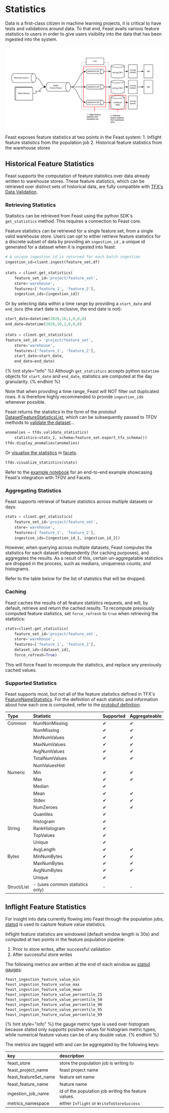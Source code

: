 # Statistics

Data is a first-class citizen in machine learning projects, it is critical to have tests and validations around data. To that end, Feast avails various feature statistics to users in order to give users visibility into the data that has been ingested into the system.

![overview](../.gitbook/assets/statistics-sources%20%281%29%20%281%29%20%281%29.png)

Feast exposes feature statistics at two points in the Feast system: 1. Inflight feature statistics from the population job 2. Historical feature statistics from the warehouse stores

## Historical Feature Statistics

Feast supports the computation of feature statistics over data already written to warehouse stores. These feature statistics, which can be retrieved over distinct sets of historical data, are fully compatible with [TFX's Data Validation](https://tensorflow.google.cn/tfx/tutorials/data_validation/tfdv_basic).

### Retrieving Statistics

Statistics can be retrieved from Feast using the python SDK's `get_statistics` method. This requires a connection to Feast core.

Feature statistics can be retrieved for a single feature set, from a single valid warehouse store. Users can opt to either retrieve feature statistics for a discrete subset of data by providing an `ingestion_id` , a unique id generated for a dataset when it is ingested into feast:

```python
# A unique ingestion id is returned for each batch ingestion
ingestion_id=client.ingest(feature_set,df)

stats = client.get_statistics( 
    feature_set_id='project/feature_set', 
    store='warehouse', 
    features=['feature_1', 'feature_2'], 
    ingestion_ids=[ingestion_id])
```

Or by selecting data within a time range by providing a `start_date` and `end_date` \(the start date is inclusive, the end date is not\):

```python
start_date=datetime(2020,10,1,0,0,0)
end_date=datetime(2020,10,2,0,0,0)

stats = client.get_statistics(
feature_set_id = 'project/feature_set',
    store='warehouse',
    features=['feature_1', 'feature_2'],
    start_date=start_date,
    end_date=end_date)
```

{% hint style="info" %}
Although `get_statistics` accepts python `datetime` objects for `start_date` and `end_date`, statistics are computed at the day granularity.
{% endhint %}

Note that when providing a time range, Feast will NOT filter out duplicated rows. It is therefore highly recommended to provide `ingestion_id`s whenever possible.

Feast returns the statistics in the form of the protobuf [DatasetFeatureStatisticsList](https://github.com/tensorflow/metadata/blob/master/tensorflow_metadata/proto/v0/statistics.proto#L36), which can be subsequently passed to TFDV methods to [validate the dataset](https://www.tensorflow.org/tfx/data_validation/get_started#checking_the_data_for_errors)...

```python
anomalies = tfdv.validate_statistics(
    statistics=stats_2, schema=feature_set.export_tfx_schema())
tfdv.display_anomalies(anomalies)
```

Or [visualise the statistics](https://www.tensorflow.org/tfx/data_validation/get_started#computing_descriptive_data_statistics) in [facets](https://github.com/PAIR-code/facets).

```python
tfdv.visualize_statistics(stats)
```

Refer to the [example notebook](https://github.com/feast-dev/feast/blob/master/examples/statistics/Historical%20Feature%20Statistics%20with%20Feast,%20TFDV%20and%20Facets.ipynb) for an end-to-end example showcasing Feast's integration with TFDV and Facets.

### Aggregating Statistics

Feast supports retrieval of feature statistics across multiple datasets or days.

```python
stats = client.get_statistics( 
    feature_set_id='project/feature_set', 
    store='warehouse', 
    features=['feature_1', 'feature_2'], 
    ingestion_ids=[ingestion_id_1, ingestion_id_2])
```

However, when querying across multiple datasets, Feast computes the statistics for each dataset independently \(for caching purposes\), and aggregates the results. As a result of this, certain un-aggregatable statistics are dropped in the process, such as medians, uniqueness counts, and histograms.

Refer to the table below for the list of statistics that will be dropped.

### Caching

Feast caches the results of all feature statistics requests, and will, by default, retrieve and return the cached results. To recompute previously computed feature statistics, set `force_refresh` to `true` when retrieving the statistics:

```python
stats=client.get_statistics(
    feature_set_id='project/feature_set',
    store='warehouse',
    features=['feature_1', 'feature_2'],
    dataset_ids=[dataset_id],
    force_refresh=True)
```

This will force Feast to recompute the statistics, and replace any previously cached values.

### Supported Statistics

Feast supports most, but not all of the feature statistics defined in TFX's [FeatureNameStatistics](https://github.com/tensorflow/metadata/blob/master/tensorflow_metadata/proto/v0/statistics.proto#L147). For the definition of each statistic and information about how each one is computed, refer to the [protobuf definition](https://github.com/tensorflow/metadata/blob/master/tensorflow_metadata/proto/v0/statistics.proto#L147).

| Type | Statistic | Supported | Aggregateable |
| :--- | :--- | :--- | :--- |
| Common | NumNonMissing | ✔ | ✔ |
|  | NumMissing | ✔ | ✔ |
|  | MinNumValues | ✔ | ✔ |
|  | MaxNumValues | ✔ | ✔ |
|  | AvgNumValues | ✔ | ✔ |
|  | TotalNumValues | ✔ | ✔ |
|  | NumValuesHist |  |  |
| Numeric | Min | ✔ | ✔ |
|  | Max | ✔ | ✔ |
|  | Median | ✔ |  |
|  | Mean | ✔ | ✔ |
|  | Stdev | ✔ | ✔ |
|  | NumZeroes | ✔ | ✔ |
|  | Quantiles | ✔ |  |
|  | Histogram | ✔ |  |
| String | RankHistogram | ✔ |  |
|  | TopValues | ✔ |  |
|  | Unique | ✔ |  |
|  | AvgLength | ✔ | ✔ |
| Bytes | MinNumBytes | ✔ | ✔ |
|  | MaxNumBytes | ✔ | ✔ |
|  | AvgNumBytes | ✔ | ✔ |
|  | Unique | ✔ |  |
| Struct/List | - \(uses common statistics only\) | - | - |

## Inflight Feature Statistics

For insight into data currently flowing into Feast through the population jobs, [statsd](https://github.com/statsd/statsd) is used to capture feature value statistics.

Inflight feature statistics are windowed \(default window length is 30s\) and computed at two points in the feature population pipeline:

1. Prior to store writes, after successful validation 
2. After successful store writes

The following metrics are written at the end of each window as [statsd gauges](https://github.com/statsd/statsd/blob/master/docs/metric_types.md#gauges):

```text
feast_ingestion_feature_value_min
feast_ingestion_feature_value_max
feast_ingestion_feature_value_mean
feast_ingestion_feature_value_percentile_25 
feast_ingestion_feature_value_percentile_50 
feast_ingestion_feature_value_percentile_90 
feast_ingestion_feature_value_percentile_95 
feast_ingestion_feature_value_percentile_99
```

{% hint style="info" %}
the gauge metric type is used over histogram because statsd only supports positive values for histogram metric types, while numerical feature values can be of any double value.
{% endhint %}

The metrics are tagged with and can be aggregated by the following keys:

| key | description |
| :--- | :--- |
| feast\_store | store the population job is writing to |
| feast\_project\_name | feast project name |
| feast\_featureSet\_name | feature set name |
| feast\_feature\_name | feature name |
| ingestion\_job\_name | id of the population job writing the feature values. |
| metrics\_namespace | either `Inflight` or `WriteToStoreSuccess` |

